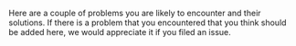 Here are a couple of problems you are likely to encounter and their solutions. If there is a problem that you encountered that you think should be added here, we would appreciate it if you filed an issue.